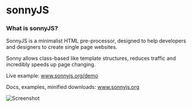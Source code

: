 # sonnyJS

### What is sonnyJS?

SonnyJS is a minimalist HTML pre-processor, designed to help developers and designers to create single page websites. 

Sonny allows class-based like template structures, reduces traffic and incredibly speeds up page changing.

Live example:
www.sonnyjs.org/demo

Docs, examples, minified downloads:
www.sonnyjs.org

![Screenshot](demo.gif)

